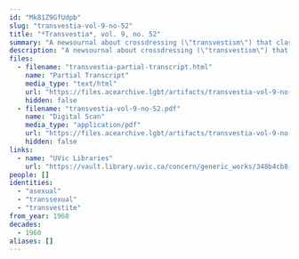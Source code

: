 ```yaml
---
id: "Mk81Z9GfUdpb"
slug: "transvestia-vol-9-no-52"
title: "*Transvestia*, vol. 9, no. 52"
summary: "A newsournal about crossdressing (\"transvestism\") that classifies different kinds of crossdressers, including aseuxals"
description: "A newsournal about crossdressing (\"transvestism\") that classifies different kinds of crossdressers, including aseuxals who are \"more or less neutral individuals\" that \"feel themselves more as belonging in the feminine rather than masculine role\" (CW: dated language, misconceptions about trans people)"
files:
  - filename: "transvestia-partial-transcript.html"
    name: "Partial Transcript"
    media_type: "text/html"
    url: "https://files.acearchive.lgbt/artifacts/transvestia-vol-9-no-52/transvestia-partial-transcript.html"
    hidden: false
  - filename: "transvestia-vol-9-no-52.pdf"
    name: "Digital Scan"
    media_type: "application/pdf"
    url: "https://files.acearchive.lgbt/artifacts/transvestia-vol-9-no-52/transvestia-vol-9-no-52.pdf"
    hidden: false
links:
  - name: "UVic Libraries"
    url: "https://vault.library.uvic.ca/concern/generic_works/348b4cb8-2b5d-4bf6-86c4-060dd1619b1c?locale=en"
people: []
identities:
  - "asexual"
  - "transsexual"
  - "transvestite"
from_year: 1968
decades:
  - 1960
aliases: []
---
```

